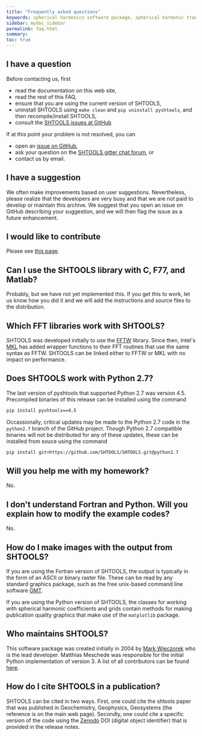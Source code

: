 ```yaml
---
title: "Frequently asked questions"
keywords: spherical harmonics software package, spherical harmonic transform, legendre functions, multitaper spectral analysis, fortran, Python, gravity, magnetic field
sidebar: mydoc_sidebar
permalink: faq.html
summary: 
toc: true
---
```


## I have a question

Before contacting us, first

* read the documentation on this web site,
* read the rest of this FAQ,
* ensure that you are using the current version of SHTOOLS,
* uninstall SHTOOLS using `make clean` and `pip uninstall pyshtools`, and then recompile/install SHTOOLS,
* consult the [SHTOOLS issues at GitHub](https://github.com/SHTOOLS/SHTOOLS/issues)

If at this point your problem is not resolved, you can

* open an [issue on GitHub](https://github.com/SHTOOLS/SHTOOLS/issues),
* ask your question on the [SHTOOLS gitter chat forum](https://gitter.im/SHTOOLS/SHTOOLS), or
* contact us by email.

## I have a suggestion

We often make improvements based on user suggestions. Nevertheless, please realize that the developers are very busy and that we are not paid to develop or maintain this archive. We suggest that you open an issue on GitHub describing your suggestion, and we will then flag the issue as a future enhancement.

## I would like to contribute

Please see [this page](how-to-contribute.html).

## Can I use the SHTOOLS library with C, F77, and Matlab?

Probably, but we have not yet implemented this. If you get this to work, let us know how you did it and we will add the instructions and source files to the distribution.

## Which FFT libraries work with SHTOOLS?

SHTOOLS was developed initially to use the [FFTW](http://www.fftw.org) library. Since then, Intel's [MKL](https://software.intel.com/en-us/mkl) has added wrapper functions to their FFT routines that use the same syntax as FFTW. SHTOOLS can be linked either to FFTW or MKL with no impact on performance.

## Does SHTOOLS work with Python 2.7?

The last version of pyshtools that supported Python 2.7 was version 4.5. Precompiled binaries of this release can be installed using the command
```bash
pip install pyshtools==4.5
```
Occassionally, critical updates may be made to the Python 2.7 code in the `python2.7` branch of the GitHub project. Though Python 2.7 compatible binaries will not be distributed for any of these updates, these can be installed from souce using the command
```bash
pip install git+https://github.com/SHTOOLS/SHTOOLS.git@python2.7
```

## Will you help me with my homework?

No.

## I don't understand Fortran and Python. Will you explain how to modify the example codes?

No.

## How do I make images with the output from SHTOOLS?

If you are using the Fortran version of SHTOOLS, the output is typically in the form of an ASCII or binary raster file. These can be read by any standard graphics package, such as the free unix-based command line software [GMT](https://www.generic-mapping-tools.org/).

If you are using the Python version of SHTOOLS, the classes for working with spherical harmonic coefficients and grids contain methods for making publication quality graphics that make use of the `matplotlib` package.

## Who maintains SHTOOLS?

This software package was created initially in 2004 by [Mark Wieczorek](https://www.oca.eu/fr/mark-wieczorek) who is the lead developer. Matthias Meschede was responsible for the initial Python implementation of version 3. A list of all contributors can be found [here](contributors.html).

## How do I cite SHTOOLS in a publication?

SHTOOLS can be cited in two ways. First, one could cite the shtools paper that was published in Geochemistry, Geophysics, Geosystems (the reference is on the main web page). Secondly, one could cite a specific version of the code using the [Zenodo](https://zenodo.org/) DOI (digital object identifier) that is provided in the release notes.

